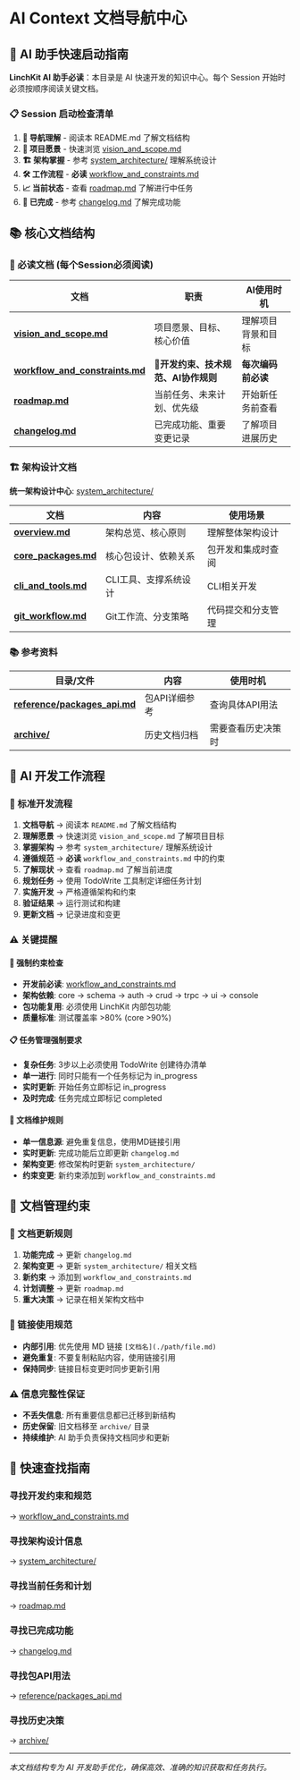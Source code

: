 # AI Context 文档导航中心

## 🎯 AI 助手快速启动指南

**LinchKit AI 助手必读**：本目录是 AI 快速开发的知识中心。每个 Session 开始时必须按顺序阅读关键文档。

### 📋 Session 启动检查清单
1. **📖 导航理解** - 阅读本 README.md 了解文档结构
2. **🎯 项目愿景** - 快速浏览 [vision_and_scope.md](./vision_and_scope.md)
3. **🏗️ 架构掌握** - 参考 [system_architecture/](./system_architecture/) 理解系统设计
4. **🛠️ 工作流程** - **必读** [workflow_and_constraints.md](./workflow_and_constraints.md)
5. **📈 当前状态** - 查看 [roadmap.md](./roadmap.md) 了解进行中任务
6. **📜 已完成** - 参考 [changelog.md](./changelog.md) 了解完成功能

## 📚 核心文档结构

### 🎯 必读文档 (每个Session必须阅读)

| 文档 | 职责 | AI使用时机 |
|------|------|-----------|
| **[vision_and_scope.md](./vision_and_scope.md)** | 项目愿景、目标、核心价值 | 理解项目背景和目标 |
| **[workflow_and_constraints.md](./workflow_and_constraints.md)** | 🔴**开发约束、技术规范、AI协作规则** | **每次编码前必读** |
| **[roadmap.md](./roadmap.md)** | 当前任务、未来计划、优先级 | 开始新任务前查看 |
| **[changelog.md](./changelog.md)** | 已完成功能、重要变更记录 | 了解项目进展历史 |

### 🏗️ 架构设计文档

**统一架构设计中心**: [system_architecture/](./system_architecture/)

| 文档 | 内容 | 使用场景 |
|------|------|---------|
| **[overview.md](./system_architecture/overview.md)** | 架构总览、核心原则 | 理解整体架构设计 |
| **[core_packages.md](./system_architecture/core_packages.md)** | 核心包设计、依赖关系 | 包开发和集成时查阅 |
| **[cli_and_tools.md](./system_architecture/cli_and_tools.md)** | CLI工具、支撑系统设计 | CLI相关开发 |
| **[git_workflow.md](./system_architecture/git_workflow.md)** | Git工作流、分支策略 | 代码提交和分支管理 |

### 📚 参考资料

| 目录/文件 | 内容 | 使用时机 |
|-----------|------|---------|
| **[reference/packages_api.md](./reference/packages_api.md)** | 包API详细参考 | 查询具体API用法 |
| **[archive/](./archive/)** | 历史文档归档 | 需要查看历史决策时 |

## 🤖 AI 开发工作流程

### 📖 标准开发流程
1. **文档导航** → 阅读本 `README.md` 了解文档结构
2. **理解愿景** → 快速浏览 `vision_and_scope.md` 了解项目目标  
3. **掌握架构** → 参考 `system_architecture/` 理解系统设计
4. **遵循规范** → **必读** `workflow_and_constraints.md` 中的约束
5. **了解现状** → 查看 `roadmap.md` 了解当前进度
6. **规划任务** → 使用 TodoWrite 工具制定详细任务计划
7. **实施开发** → 严格遵循架构和约束
8. **验证结果** → 运行测试和构建
9. **更新文档** → 记录进度和变更

### ⚠️ 关键提醒

#### 🔴 强制约束检查
- **开发前必读**: [workflow_and_constraints.md](./workflow_and_constraints.md)
- **架构依赖**: core → schema → auth → crud → trpc → ui → console
- **包功能复用**: 必须使用 LinchKit 内部包功能
- **质量标准**: 测试覆盖率 >80% (core >90%)

#### 📋 任务管理强制要求
- **复杂任务**: 3步以上必须使用 TodoWrite 创建待办清单
- **单一进行**: 同时只能有一个任务标记为 in_progress
- **实时更新**: 开始任务立即标记 in_progress
- **及时完成**: 任务完成立即标记 completed

#### 🔄 文档维护规则
- **单一信息源**: 避免重复信息，使用MD链接引用
- **实时更新**: 完成功能后立即更新 `changelog.md`
- **架构变更**: 修改架构时更新 `system_architecture/`
- **约束变更**: 新约束添加到 `workflow_and_constraints.md`

## 🎯 文档管理约束

### 📝 文档更新规则
1. **功能完成** → 更新 `changelog.md`
2. **架构变更** → 更新 `system_architecture/` 相关文档
3. **新约束** → 添加到 `workflow_and_constraints.md`
4. **计划调整** → 更新 `roadmap.md`
5. **重大决策** → 记录在相关架构文档中

### 🔗 链接使用规范
- **内部引用**: 优先使用 MD 链接 `[文档名](./path/file.md)`
- **避免重复**: 不要复制粘贴内容，使用链接引用
- **保持同步**: 链接目标变更时同步更新引用

### ⚠️ 信息完整性保证
- **不丢失信息**: 所有重要信息都已迁移到新结构
- **历史保留**: 旧文档移至 `archive/` 目录
- **持续维护**: AI 助手负责保持文档同步和更新

## 🚀 快速查找指南

### 寻找开发约束和规范
→ [workflow_and_constraints.md](./workflow_and_constraints.md)

### 寻找架构设计信息  
→ [system_architecture/](./system_architecture/)

### 寻找当前任务和计划
→ [roadmap.md](./roadmap.md)

### 寻找已完成功能
→ [changelog.md](./changelog.md)

### 寻找包API用法
→ [reference/packages_api.md](./reference/packages_api.md)

### 寻找历史决策
→ [archive/](./archive/)

---

*本文档结构专为 AI 开发助手优化，确保高效、准确的知识获取和任务执行。*